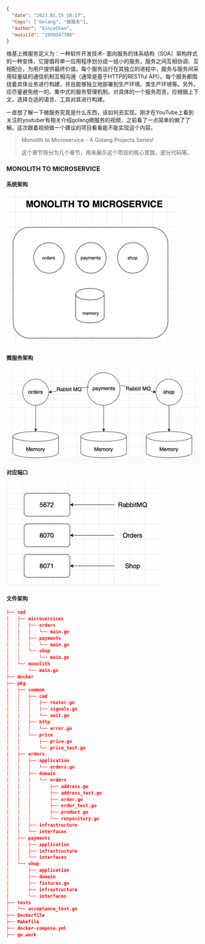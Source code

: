 ```json
{
  "date": "2023.01.15 18:17",
  "tags": ["Golang", "微服务"],
  "author": "XinceChan",
  "musicId": "1959547786"
}
```

维基上微服务定义为：一种软件开发技术- 面向服务的体系结构（SOA）架构样式的一种变体，它提倡将单一应用程序划分成一组小的服务，服务之间互相协调、互相配合，为用户提供最终价值。每个服务运行在其独立的进程中，服务与服务间采用轻量级的通信机制互相沟通（通常是基于HTTP的RESTful API）。每个服务都围绕着具体业务进行构建，并且能够独立地部署到生产环境、类生产环境等。另外，应尽量避免统一的、集中式的服务管理机制，对具体的一个服务而言，应根据上下文，选择合适的语言、工具对其进行构建。

一直想了解一下微服务究竟是什么东西，该如何去实现。刚才在YouTube上看到关注的youtuber有相关介绍golang微服务的视频，之前看了一点简单的做了了解。这次跟着视频做一个建议的项目看看能不能实现这个内容。

> Monolith to Microservice - A Golang Projects Series!
>
> 这个章节将分为几个章节，用来展示这个项目的核心思路，部分代码等。

### MONOLITH TO MICROSERVICE

#### 系统架构

![archi](../../assets/images/monolith-archi.png)

#### 微服务架构

![image-20230115212557982](../../assets/images/archi.png)

#### 对应端口

![image-20230115213513436](../../assets/images/ports.png)

#### 文件架构

```json
├── cmd
│   ├── microservices
│   │   ├── orders
│   │   │   └── main.go
│   │   ├── payments
│   │   │   └── main.go
│   │   └── shop
│   │       └── main.go
│   └── monolith
│       └── main.go
├── docker
├── pkg
│   ├── common
│   │   ├── cmd
│   │   │   ├── router.go
│   │   │   ├── signals.go
│   │   │   └── wait.go
│   │   ├── http
│   │   │   └── error.go
│   │   └── price
│   │       ├── price.go
│   │       └── price_test.go
│   ├── orders
│   │   ├── application
│   │   │   └── orders.go
│   │   ├── domain
│   │   │   └── orders
│   │   │       ├── address.go
│   │   │       ├── address_test.go
│   │   │       ├── order.go
│   │   │       ├── order_test.go
│   │   │       ├── product.go
│   │   │       └── respository.go
│   │   ├── infrastructure
│   │   └── interfaces
│   ├── payments
│   │   ├── application
│   │   ├── infrastructure
│   │   └── interfaces
│   └── shop
│       ├── application
│       ├── domain
│       ├── fixtures.go
│       ├── infrastructure
│       └── interfaces
├── tests
│   └── acceptance_test.go
├── Dockerfile
├── Makefile
├── docker-compose.yml
├── go.work
```

